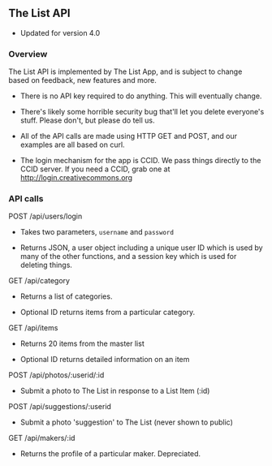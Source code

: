 ## The List API

* Updated for version 4.0

### Overview

The List API is implemented by The List App, and is subject to change based on feedback, new features and more.

* There is no API key required to do anything. This will eventually change.

* There's likely some horrible security bug that'll let you delete
  everyone's stuff. Please don't, but please do tell us.

* All of the API calls are made using HTTP GET and POST, and our
  examples are all based on curl.

* The login mechanism for the app is CCID. We pass things directly to
  the CCID server. If you need a CCID, grab one at
  http://login.creativecommons.org

### API calls

POST /api/users/login

* Takes two parameters, `username` and `password`

* Returns JSON, a user object including a unique user ID which is used
  by many of the other functions, and a session key which is used for
  deleting things.

GET /api/category

* Returns a list of categories.

* Optional ID returns items from a particular category.

GET /api/items

* Returns 20 items from the master list

* Optional ID returns detailed information on an item

POST /api/photos/:userid/:id

* Submit a photo to The List in response to a List Item (:id)

POST /api/suggestions/:userid

* Submit a photo 'suggestion' to The List (never shown to public)

GET /api/makers/:id

* Returns the profile of a particular maker. Depreciated.



